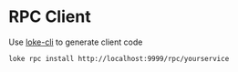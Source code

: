 # RPC Client

Use [loke-cli](https://github.com/LOKE/loke-cli) to generate client code

```
loke rpc install http://localhost:9999/rpc/yourservice
```

